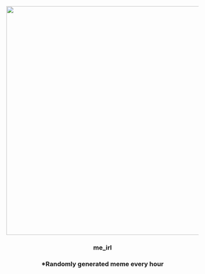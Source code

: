 <p align="center">
        <img src="https://i.imgur.com/ppumdgr.jpg" width="600" height="600">
        </p>
        <h3 align="center">me_irl</h3>
        <h3 align="center">*Randomly generated meme every hour</h3>
    